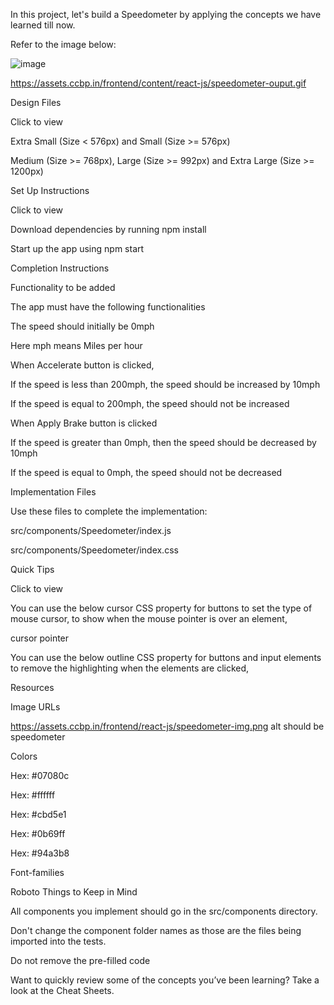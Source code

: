 In this project, let's build a Speedometer by applying the concepts we have learned till now.

Refer to the image below:

![image](https://github.com/bukka5sandhya/React-Js-SpeedoMeter/assets/133884532/642bb8c8-0f0f-4b4b-b6c9-9366f0309877)

https://assets.ccbp.in/frontend/content/react-js/speedometer-ouput.gif 

Design Files

Click to view

Extra Small (Size < 576px) and Small (Size >= 576px)

Medium (Size >= 768px), Large (Size >= 992px) and Extra Large (Size >= 1200px)

Set Up Instructions

Click to view

Download dependencies by running npm install

Start up the app using npm start

Completion Instructions

Functionality to be added

The app must have the following functionalities

The speed should initially be 0mph

Here mph means Miles per hour

When Accelerate button is clicked,

If the speed is less than 200mph, the speed should be increased by 10mph

If the speed is equal to 200mph, the speed should not be increased

When Apply Brake button is clicked

If the speed is greater than 0mph, then the speed should be decreased by 10mph

If the speed is equal to 0mph, the speed should not be decreased

Implementation Files

Use these files to complete the implementation:

src/components/Speedometer/index.js

src/components/Speedometer/index.css

Quick Tips

Click to view

You can use the below cursor CSS property for buttons to set the type of mouse cursor, to show when the mouse pointer is over an element,


cursor pointer

You can use the below outline CSS property for buttons and input elements to remove the highlighting when the elements are clicked,

Resources

Image URLs

https://assets.ccbp.in/frontend/react-js/speedometer-img.png alt should be speedometer

Colors

Hex: #07080c

Hex: #ffffff

Hex: #cbd5e1

Hex: #0b69ff

Hex: #94a3b8

Font-families

Roboto
Things to Keep in Mind

All components you implement should go in the src/components directory.

Don't change the component folder names as those are the files being imported into the tests.

Do not remove the pre-filled code

Want to quickly review some of the concepts you’ve been learning? Take a look at the Cheat Sheets.

